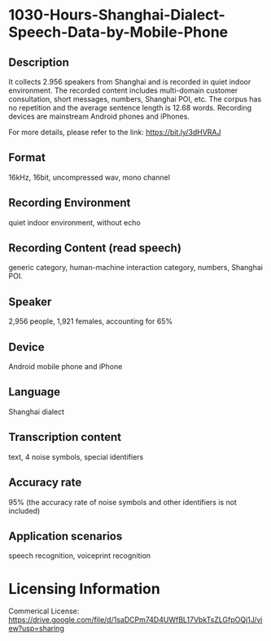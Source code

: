 # 1030-Hours-Shanghai-Dialect-Speech-Data-by-Mobile-Phone


## Description
It collects 2.956 speakers from Shanghai and is recorded in quiet indoor environment. The recorded content includes multi-domain customer consultation, short messages, numbers, Shanghai POI, etc. The corpus has no repetition and the average sentence length is 12.68 words. Recording devices are mainstream Android phones and iPhones.

For more details, please refer to the link: https://bit.ly/3dHVRAJ

## Format
16kHz, 16bit, uncompressed wav, mono channel

## Recording Environment
quiet indoor environment, without echo

## Recording Content (read speech)
generic category, human-machine interaction category, numbers, Shanghai POI.

## Speaker
2,956 people, 1,921 females, accounting for 65%

## Device
Android mobile phone and iPhone

## Language
Shanghai dialect

## Transcription content
text, 4 noise symbols, special identifiers

## Accuracy rate
95% (the accuracy rate of noise symbols and other identifiers is not included)

## Application scenarios
speech recognition, voiceprint recognition

# Licensing Information
Commerical License: https://drive.google.com/file/d/1saDCPm74D4UWfBL17VbkTsZLGfpOQj1J/view?usp=sharing
